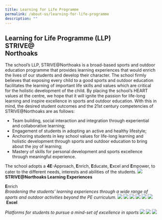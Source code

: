 ```yaml
---
title: Learning for Life Programme
permalink: /about-us/learning-for-life-programme
description: ""
---
```

Learning for Life Programme (LLP)<br>STRIVE@<br>Northoaks
---------------------------------------------------

The school’s LLP, STRIVE@Northoaks is a broad-based sports and outdoor education programme that provides learning experiences that would enrich the lives of our students and develop their character. The school firmly believes that exposing every child to a good sports and outdoor education facilitates the learning of important life skills and values which are critical for the holistic development of the child. By placing the school’s HEART values at the centre, we hope that it will ignite the passion for life-long learning and inspire excellence in sports and outdoor education. With this in mind, the desired student outcomes and the 21st century competencies of STRIVE@Northoaks are as follows:

*   Team building, social interaction and integration through experiential and collaborative learning;
*   Engagement of students in adopting an active and healthy lifestyle;
*   Anchoring students in key school values for life-long learning and holistic development through sports and outdoor education to bring about the joy of learning;
*   Mastery of skills for personal development and sports excellence through meaningful experience.

The school adopts a **4E**\-Approach, **E**nrich, **E**ducate, **E**xcel and **E**mpower, to cater to the different needs, interests and abilities of the students.
![](/images/lp1.jpg)
**STRIVE@Northoaks Learning Experiences**

**E**nrich<br>
_Broadening the students’ learning experiences through a wide range of sports and outdoor activities beyond the PE curriculum._
![](/images/lp2.png)
![](/images/lp3.png)
![](/images/lp4.png)
![](/images/lp5.png)
![](/images/lp6.png)
![](/images/lp7.png)
 **Excel**

_Platforms for students to pursue a mind-set of excellence in sports_
![](/images/lp8.png)
![](/images/lp9.png)
![](/images/lp10.png)